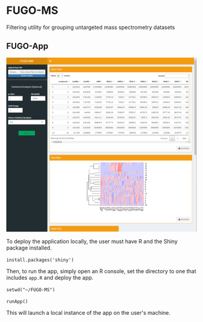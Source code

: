 # FUGO-MS
Filtering utility for grouping untargeted mass spectrometry datasets 

## FUGO-App

![FUGO-App Landing Page](assets/FUGO-AppLandingPage.png)

To deploy the application locally, the user must have R and the Shiny package installed.

`install.packages('shiny')`

Then, to run the app, simply open an R console, set the directory to one that includes `app.R` and deploy the app.

`setwd("~/FUGO-MS")`

`runApp()`

This will launch a local instance of the app on the user's machine.
